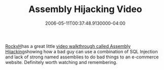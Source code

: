 ﻿---
title: Assembly Hijacking Video
date: "2006-05-11T00:37:48.9130000-04:00"
description: "[RockyH](http://rockyh.net/)has a great little [video walkthrough called Assembly Hijacking](http://www.rockyh.net/AssemblyHijacking/AssemblyHijacking.html)showing how a bad guy can use a combination of SQL Injection and lack of strong named assemblies to do bad things to an e-commerce website"
featuredImage: img/17692-featured.png
---

[RockyH](http://rockyh.net/)has a great little [video walkthrough called Assembly Hijacking](http://www.rockyh.net/AssemblyHijacking/AssemblyHijacking.html)showing how a bad guy can use a combination of SQL Injection and lack of strong named assemblies to do bad things to an e-commerce website. Definitely worth watching and remembering.

